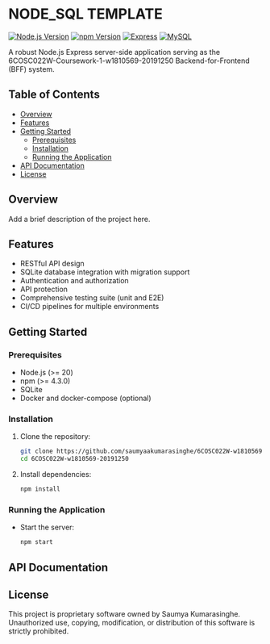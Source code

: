 # NODE_SQL TEMPLATE

[![Node.js Version](https://img.shields.io/badge/node-%3E%3D%2020-brightgreen)](https://nodejs.org/)
[![npm Version](https://img.shields.io/badge/npm-%3E%3D%204.3.0-blue)](https://npmpkg.com/)
[![Express](https://img.shields.io/badge/Express-4.21.1-green)](https://expressjs.com/)
[![MySQL](https://img.shields.io/badge/MySQL-3.11.3-orange)](https://www.mysql.com/)

A robust Node.js Express server-side application serving as the 6COSC022W-Coursework-1-w1810569-20191250 Backend-for-Frontend (BFF) system.

## Table of Contents

- [Overview](#overview)
- [Features](#features)
- [Getting Started](#getting-started)
  - [Prerequisites](#prerequisites)
  - [Installation](#installation)
  - [Running the Application](#running-the-application)
- [API Documentation](#api-documentation)
- [License](#license)

## Overview

Add a brief description of the project here.

## Features

- RESTful API design
- SQLite database integration with migration support
- Authentication and authorization
- API protection
- Comprehensive testing suite (unit and E2E)
- CI/CD pipelines for multiple environments

## Getting Started

### Prerequisites

- Node.js (>= 20)
- npm (>= 4.3.0)
- SQLite
- Docker and docker-compose (optional)

### Installation

1. Clone the repository:

   ```sh
   git clone https://github.com/saumyaakumarasinghe/6COSC022W-w1810569-20191250.git
   cd 6COSC022W-w1810569-20191250
   ```

2. Install dependencies:

   ```sh
   npm install
   ```

### Running the Application

- Start the server:

  ```sh
  npm start
  ```

## API Documentation

## License

This project is proprietary software owned by Saumya Kumarasinghe. Unauthorized use, copying, modification, or distribution of this software is strictly prohibited.
